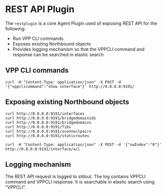 # REST API Plugin

The `restplugin` is a core Agent Plugin used of exposing REST API for the following:
* Run VPP CLI commands
* Exposes existing Northbound objects
* Provides logging mechanism so that the VPPCLI command and response can be searched in elastic search

## VPP CLI commands
```
curl -H "Content-Type: application/json" -X POST -d '{"vppclicommand":"show interface"}' http://0.0.0.0:9191/
```

## Exposing existing Northbound objects
```
curl http://0.0.0.0:9191/interfaces
curl http://0.0.0.0:9191/bridgedomainids
curl http://0.0.0.0:9191/bridgedomains
curl http://0.0.0.0:9191/fibs
curl http://0.0.0.0:9191/xconnectpairs
curl http://0.0.0.0:9191/staticroutes

curl -H "Content-Type: application/json" -X POST -d '{"swIndex":"0"}' http://0.0.0.0:9191/interface/acl
```
## Logging mechanism
The REST API request is logged to stdout. The log contains VPPCLI command and VPPCLI response. It is searchable in elastic search using "VPPCLI".